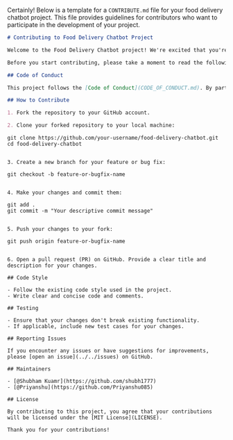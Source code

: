 Certainly! Below is a template for a `CONTRIBUTE.md` file for your food delivery chatbot project. This file provides guidelines for contributors who want to participate in the development of your project.

```markdown
# Contributing to Food Delivery Chatbot Project

Welcome to the Food Delivery Chatbot project! We're excited that you're interested in contributing. Whether you're a developer, designer, tester, or someone with great ideas, your contributions are valuable.

Before you start contributing, please take a moment to read the following guidelines.

## Code of Conduct

This project follows the [Code of Conduct](CODE_OF_CONDUCT.md). By participating, you are expected to uphold this code. Please report unacceptable behavior to [project maintainers](#maintainers).

## How to Contribute

1. Fork the repository to your GitHub account.

2. Clone your forked repository to your local machine:

  ```
    git clone https://github.com/your-username/food-delivery-chatbot.git
    cd food-delivery-chatbot
  ```

3. Create a new branch for your feature or bug fix:

  ```
    git checkout -b feature-or-bugfix-name
  ```

4. Make your changes and commit them:

  ```
    git add .
    git commit -m "Your descriptive commit message"
  ```

5. Push your changes to your fork:

  ```
    git push origin feature-or-bugfix-name
  ```

6. Open a pull request (PR) on GitHub. Provide a clear title and description for your changes.

## Code Style

- Follow the existing code style used in the project.
- Write clear and concise code and comments.

## Testing

- Ensure that your changes don't break existing functionality.
- If applicable, include new test cases for your changes.

## Reporting Issues

If you encounter any issues or have suggestions for improvements, please [open an issue](../../issues) on GitHub.

## Maintainers

- [@Shubham Kuamr](https://github.com/shubh1777)
- [@Priyanshu](https://github.com/Priyanshu085)

## License

By contributing to this project, you agree that your contributions will be licensed under the [MIT License](LICENSE).

Thank you for your contributions!